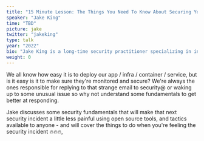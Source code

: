 ```yaml
---
title: "15 Minute Lesson: The Things You Need To Know About Securing Your Things."
speaker: "Jake King"
time: "TBD"
picture: jake
twitter: "jakeking"
type: talk
year: "2022"
bio: "Jake King is a long-time security practitioner specializing in infrastructure security, primarily in cloud environments. Jake founded Cmd, a security company focused on Linux workloads that was acquired by Elastic in 2021. Prior to this, Jake managed the security program at social media giant Hootsuite where he experienced first-hand the risks pertaining to Linux systems at scale. Jake is a frequent speaker on the topic of Linux Security at BSides, MITRE, RSA and other conferences, as well as an active member of the Vancouver cybersecurity community. An Australian native, Jake studied cyber forensics and information security management before relocating to Vancouver, Canada in 2013."
weight: 0
---
```


We all know how easy it is to deploy our app / infra / container / service, but is it easy is it to make sure they're monitored and secure? We're always the ones responsible for replying to that strange email to security@ or waking up to some unusual issue so why not understand some fundamentals to get better at responding.

Jake discusses some security fundamentals that will make that next security incident a little less painful using open source tools, and tactics available to anyone - and will cover the things to do when you're feeling the security incident ‎️‍🔥‎️‍🔥‎️‍🔥,
